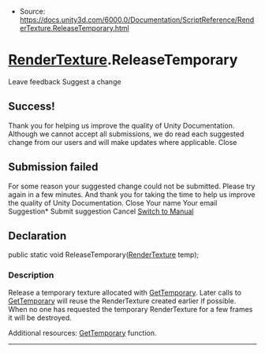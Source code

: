* Source: https://docs.unity3d.com/6000.0/Documentation/ScriptReference/RenderTexture.ReleaseTemporary.html

#  [RenderTexture](https://docs.unity3d.com/6000.0/Documentation/ScriptReference/RenderTexture.html).ReleaseTemporary
Leave feedback
Suggest a change
## Success!
Thank you for helping us improve the quality of Unity Documentation. Although we cannot accept all submissions, we do read each suggested change from our users and will make updates where applicable.
Close
## Submission failed
For some reason your suggested change could not be submitted. Please <a>try again</a> in a few minutes. And thank you for taking the time to help us improve the quality of Unity Documentation.
Close
Your name Your email Suggestion* Submit suggestion
Cancel
[Switch to Manual](https://docs.unity3d.com/6000.0/Documentation/Manual/class-RenderTexture.html "Go to RenderTexture Component in the Manual")
## Declaration
public static void ReleaseTemporary([RenderTexture](https://docs.unity3d.com/6000.0/Documentation/ScriptReference/RenderTexture.html) temp); 
### Description
Release a temporary texture allocated with [GetTemporary](https://docs.unity3d.com/6000.0/Documentation/ScriptReference/RenderTexture.GetTemporary.html).
Later calls to [GetTemporary](https://docs.unity3d.com/6000.0/Documentation/ScriptReference/RenderTexture.GetTemporary.html) will reuse the RenderTexture created earlier if possible. When no one has requested the temporary RenderTexture for a few frames it will be destroyed.  
  
Additional resources: [GetTemporary](https://docs.unity3d.com/6000.0/Documentation/ScriptReference/RenderTexture.GetTemporary.html) function.
* * *
